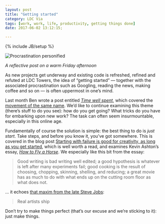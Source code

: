 ```yaml
---
layout: post
title: "Getting started"
category: LDC Via
tags: [work, work, life, productivity, getting things done]
date: 2017-06-02 13:12:15;

---
```


{% include JB/setup %}

![Procrastination personified](https://ldcvia.s3.amazonaws.com/bart.png)

_A reflective post on a warm Friday afternoon_

As new projects get underway and existing code is refreshed, refined and refuted at LDC Towers, the idea of “getting started” — together with the associated procrastination such as Googling, reading the news, making coffee and so on — is often uppermost in one’s mind.

Last month Ben wrote a post entitled _[Time well spent](http://benpoole.com/weblog/201705061300)_, which covered the [movement of the same name](http://www.timewellspent.io/). We’d like to continue examining this theme (there’s stuff to do you see): how do you get going? What tricks do you have for embarking upon new work? The task can often seem insurmountable, especially in this online age.

Fundamentally of course the solution is simple: the best thing to do is _just start_. Take steps, and before you know it, you’ve got somewhere. This is covered in the blog post [Starting with failure is good for creativity, as long as you get started](https://qz.com/424461/the-three-most-destructive-words-in-the-english-language/), which is well worth a read, and examines Kevin Ashton’s essay, _[How to Fly a Horse](http://www.howtoflyahorse.com)_. We especially like this bit from the essay:

>Good writing is bad writing well edited; a good hypothesis is whatever is left after many experiments fail; good cooking is the result of choosing, chopping, skinning, shelling, and reducing; a great movie has as much to do with what ends up on the cutting room floor as what does not.

… it echoes [that maxim from the late Steve Jobs](http://www.folklore.org/StoryView.py?story=Real_Artists_Ship.txt):

>Real artists ship

Don’t try to make things perfect (that’s our excuse and we’re sticking to it): just make things.
